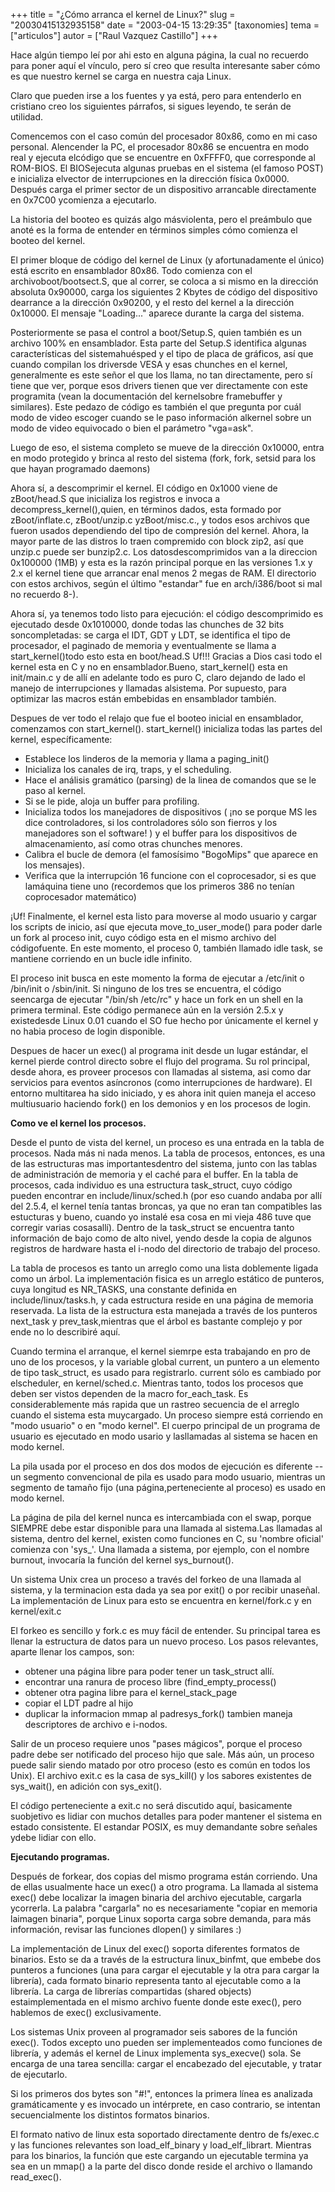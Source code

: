+++
title = "¿Cómo arranca el kernel de Linux?"
slug = "20030415132935158"
date = "2003-04-15 13:29:35"
[taxonomies]
tema = ["articulos"]
autor = ["Raul Vazquez Castillo"]
+++

Hace algún tiempo leí por ahi esto en alguna página, la cual no recuerdo
para poner aquí el vínculo, pero sí creo que resulta interesante saber
cómo es que nuestro kernel se carga en nuestra caja Linux.

Claro que pueden irse a los fuentes y ya está, pero para entenderlo en
cristiano creo los siguientes párrafos, si sigues leyendo, te serán de
utilidad.

<!-- more -->
Comencemos con el caso común del procesador 80x86, como en mi caso
personal. Alencender la PC, el procesador 80x86 se encuentra en modo
real y ejecuta elcódigo que se encuentre en 0xFFFF0, que corresponde al
ROM-BIOS. El BIOSejecuta algunas pruebas en el sistema (el famoso POST)
e inicializa elvector de interrupciones en la dirección física 0x0000.
Después carga el primer sector de un dispositivo arrancable directamente
en 0x7C00 ycomienza a ejecutarlo.

La historia del booteo es quizás algo másviolenta, pero el preámbulo que
anoté es la forma de entender en términos simples cómo comienza el
booteo del kernel.

El primer bloque de código del kernel de Linux (y afortunadamente el
único) está escrito en ensamblador 80x86. Todo comienza con el
archivoboot/bootsect.S, que al correr, se coloca a si mismo en la
dirección absoluta 0x90000, carga los siguientes 2 Kbytes de código del
dispositivo dearrance a la dirección 0x90200, y el resto del kernel a la
dirección 0x10000. El mensaje "Loading..." aparece durante la carga del
sistema.

Posteriormente se pasa el control a boot/Setup.S, quien también es un
archivo 100% en ensamblador. Esta parte del Setup.S identifica algunas
características del sistemahuésped y el tipo de placa de gráficos, así
que cuando compilan los driversde VESA y esas chunches en el kernel,
generalmente es este señor el que los llama, no tan directamente, pero
sí tiene que ver, porque esos drivers tienen que ver directamente con
este programita (vean la documentación del kernelsobre framebuffer y
similares). Este pedazo de código es también el que pregunta por cuál
modo de video escoger cuando se le paso información alkernel sobre un
modo de video equivocado o bien el parámetro "vga=ask".

Luego de eso, el sistema completo se mueve de la dirección 0x10000,
entra en modo protegido y brinca al resto del sistema (fork, fork,
setsid para los que hayan programado daemons)

Ahora sí, a descomprimir el kernel. El código en 0x1000 viene de
zBoot/head.S que inicializa los registros e invoca a
decompress_kernel(),quien, en términos dados, esta formado por
zBoot/inflate.c, zBoot/unzip.c yzBoot/misc.c., y todos esos archivos que
fueron usados dependiendo del tipo de compresión del kernel. Ahora, la
mayor parte de las distros lo traen compremido con block zip2, así que
unzip.c puede ser bunzip2.c. Los datosdescomprimidos van a la direccion
0x100000 (1MB) y esta es la razón principal porque en las versiones 1.x
y 2.x el kernel tiene que arrancar enal menos 2 megas de RAM. El
directorio con estos archivos, según el último "estandar" fue en
arch/i386/boot si mal no recuerdo 8-).

Ahora sí, ya tenemos todo listo para ejecución: el código descomprimido
es ejecutado desde 0x1010000, donde todas las chunches de 32 bits
soncompletadas: se carga el IDT, GDT y LDT, se identifica el tipo de
procesador, el paginado de memoria y eventualmente se llama a
start_kernel()todo esto esta en boot/head.S Uf!!! Gracias a Dios casi
todo el kernel esta en C y no en ensamblador.Bueno, start_kernel() esta
en init/main.c y de allí en adelante todo es puro C, claro dejando de
lado el manejo de interrupciones y llamadas alsistema. Por supuesto,
para optimizar las macros están embebidas en ensamblador también.

Despues de ver todo el relajo que fue el booteo inicial en ensamblador,
comenzamos con start_kernel(). start_kernel() inicializa todas las
partes del kernel, específicamente:

-   Establece los linderos de la memoria y llama a paging_init()
-   Inicializa los canales de irq, traps, y el scheduling.
-   Hace el análisis gramático (parsing) de la linea de comandos que se
    le paso al kernel.
-   Si se le pide, aloja un buffer para profiling.
-   Inicializa todos los manejadores de dispositivos ( ¡no se porque MS
    les dice controladores, si los controladores sólo son fierros y los
    manejadores son el software! ) y el buffer para los dispositivos de
    almacenamiento, así como otras chunches menores.
-   Calibra el bucle de demora (el famosísimo "BogoMips" que aparece en
    los mensajes).
-   Verifica que la interrupción 16 funcione con el coprocesador, si es
    que lamáquina tiene uno (recordemos que los primeros 386 no tenían
    coprocesador matemático)

¡Uf! Finalmente, el kernel esta listo para moverse al modo usuario y
cargar los scripts de inicio, así que ejecuta move_to_user_mode() para
poder darle un fork al proceso init, cuyo código esta en el mismo
archivo del códigofuente. En este momento, el proceso 0, también llamado
idle task, se mantiene corriendo en un bucle idle infinito.

El proceso init busca en este momento la forma de ejecutar a /etc/init o
/bin/init o /sbin/init. Si ninguno de los tres se encuentra, el código
seencarga de ejecutar "/bin/sh /etc/rc" y hace un fork en un shell en la
primera terminal. Este código permanece aún en la versión 2.5.x y
existedesde Linux 0.01 cuando el SO fue hecho por únicamente el kernel y
no habia proceso de login disponible.

Despues de hacer un exec() al programa init desde un lugar estándar, el
kernel pierde control directo sobre el flujo del programa. Su rol
principal, desde ahora, es proveer procesos con llamadas al sistema, asi
como dar servicios para eventos asíncronos (como interrupciones de
hardware). El entorno multitarea ha sido iniciado, y es ahora init quien
maneja el acceso multiusuario haciendo fork() en los demonios y en los
procesos de login.

**Como ve el kernel los procesos.**

Desde el punto de vista del kernel, un proceso es una entrada en la
tabla de procesos. Nada más ni nada menos. La tabla de procesos,
entonces, es una de las estructuras mas importantesdentro del sistema,
junto con las tablas de administración de memoria y el caché para el
buffer. En la tabla de procesos, cada individuo es una estructura
task_struct, cuyo código pueden encontrar en include/linux/sched.h (por
eso cuando andaba por allí del 2.5.4, el kernel tenía tantas broncas, ya
que no eran tan compatibles las estucturas y bueno, cuando yo instalé
esa cosa en mi vieja 486 tuve que corregir varias cosasallí). Dentro de
la task_struct se encuentra tanto información de bajo como de alto
nivel, yendo desde la copia de algunos registros de hardware hasta el
i-nodo del directorio de trabajo del proceso.

La tabla de procesos es tanto un arreglo como una lista doblemente
ligada como un árbol. La implementación fisica es un arreglo estático de
punteros, cuya longitud es NR_TASKS, una constante definida en
include/linux/tasks.h, y cada estructura reside en una página de memoria
reservada. La lista de la estructura esta manejada a través de los
punteros next_task y prev_task,mientras que el árbol es bastante
complejo y por ende no lo describiré aquí.

Cuando termina el arranque, el kernel siemrpe esta trabajando en pro de
uno de los procesos, y la variable global current, un puntero a un
elemento de tipo task_struct, es usado para registrarlo. current sólo es
cambiado por elscheduler, en kernel/sched.c. Mientras tanto, todos los
procesos que deben ser vistos dependen de la macro for_each_task. Es
considerablemente más rapida que un rastreo secuencia de el arreglo
cuando el sistema esta muycargado. Un proceso siempre está corriendo en
"modo usuario" o en "modo kernel". El cuerpo principal de un programa de
usuario es ejecutado en modo usario y lasllamadas al sistema se hacen en
modo kernel.

La pila usada por el proceso en dos dos modos de ejecución es diferente
-- un segmento convencional de pila es usado para modo usuario, mientras
un segmento de tamaño fijo (una página,perteneciente al proceso) es
usado en modo kernel.

La página de pila del kernel nunca es intercambiada con el swap, porque
SIEMPRE debe estar disponible para una llamada al sistema.Las llamadas
al sistema, dentro del kernel, existen como funciones en C, su 'nombre
oficial' comienza con 'sys\_'. Una llamada a sistema, por ejemplo, con
el nombre burnout, invocaría la función del kernel sys_burnout().

Un sistema Unix crea un proceso a través del forkeo de una llamada al
sistema, y la terminacion esta dada ya sea por exit() o por recibir
unaseñal. La implementación de Linux para esto se encuentra en
kernel/fork.c y en kernel/exit.c

El forkeo es sencillo y fork.c es muy fácil de entender. Su principal
tarea es llenar la estructura de datos para un nuevo proceso. Los pasos
relevantes, aparte llenar los campos, son:

-   obtener una página libre para poder tener un task_struct allí.
-   encontrar una ranura de proceso libre (find_empty_process()
-   obtener otra pagina libre para el kernel_stack_page
-   copiar el LDT padre al hijo
-   duplicar la informacion mmap al padresys_fork() tambien maneja
    descriptores de archivo e i-nodos.

Salir de un proceso requiere unos "pases mágicos", porque el proceso
padre debe ser notificado del proceso hijo que sale. Más aún, un proceso
puede salir siendo matado por otro proceso (esto es común en todos los
Unix). El archivo exit.c es la casa de sys_kill() y los sabores
existentes de sys_wait(), en adición con sys_exit().

El código perteneciente a exit.c no será discutido aquí, basicamente
suobjetivo es lidiar con muchos detalles para poder mantener el sistema
en estado consistente. El estandar POSIX, es muy demandante sobre
señales ydebe lidiar con ello.

**Ejecutando programas.**

Después de forkear, dos copias del mismo programa están corriendo. Una
de ellas usualmente hace un exec() a otro programa. La llamada al
sistema exec() debe localizar la imagen binaria del archivo ejecutable,
cargarla ycorrerla. La palabra "cargarla" no es necesariamente "copiar
en memoria laimagen binaria", porque Linux soporta carga sobre demanda,
para más información, revisar las funciones dlopen() y similares :)

La implementación de Linux del exec() soporta diferentes formatos de
binarios. Esto se da a través de la estructura linux_binfmt, que embebe
dos punteros a funciones (una para cargar el ejecutable y la otra para
cargar la librería), cada formato binario representa tanto al ejecutable
como a la librería. La carga de librerías compartidas (shared objects)
estaimplementada en el mismo archivo fuente donde este exec(), pero
hablemos de exec() exclusivamente.

Los sistemas Unix proveen al programador seis sabores de la función
exec(). Todos excepto uno pueden ser implementeados como funciones de
librería, y además el kernel de Linux implementa sys_execve() sola. Se
encarga de una tarea sencilla: cargar el encabezado del ejecutable, y
tratar de ejecutarlo.

Si los primeros dos bytes son "#!", entonces la primera línea es
analizada gramáticamente y es invocado un intérprete, en caso contrario,
se intentan secuencialmente los distintos formatos binarios.

El formato nativo de linux esta soportado directamente dentro de
fs/exec.c y las funciones relevantes son load_elf_binary y
load_elf_librart. Mientras para los binarios, la función que este
cargando un ejecutable termina ya sea en un mmap() a la parte del disco
donde reside el archivo o llamando read_exec().

